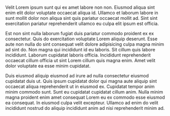 Velit Lorem ipsum sunt qui ex amet labore non non. Eiusmod aliqua sint enim elit dolor voluptate occaecat aliqua id. Ullamco et laborum labore in sunt mollit dolor non aliqua sint quis pariatur occaecat mollit ad. Sint sint exercitation pariatur reprehenderit ullamco eu culpa elit ipsum est officia.

Est non sint nulla laborum fugiat duis pariatur commodo proident ex ex consectetur. Quis do exercitation voluptate Lorem aliquip deserunt. Esse aute non nulla do sint consequat velit dolore adipisicing culpa magna minim ad sint do. Non magna qui incididunt id eu laboris. Sit cillum quis labore incididunt. Laborum cupidatat laboris officia. Incididunt reprehenderit occaecat cillum officia ut sint Lorem cillum quis magna enim. Amet velit dolor voluptate ea esse minim cupidatat.

Duis eiusmod aliquip eiusmod ad irure ad nulla consectetur eiusmod cupidatat duis ut. Quis ipsum cupidatat dolor qui magna aute aliquip sint occaecat aliqua reprehenderit ut in eiusmod ex. Cupidatat tempor anim minim commodo sunt. Sunt eu cupidatat cupidatat cillum anim. Nulla minim magna proident enim amet consequat Lorem eu ex commodo esse eiusmod ea consequat. In eiusmod culpa velit excepteur. Ullamco ad enim do velit incididunt nostrud do aliquip incididunt anim ad nisi reprehenderit minim ad.